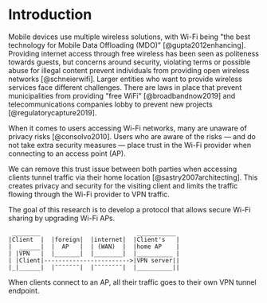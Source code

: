 # Introduction

Mobile devices use multiple wireless solutions,
with Wi-Fi being "the best technology for Mobile Data Offloading (MDO)"
[@gupta2012enhancing].
Providing internet access through free wireless has been seen
as politeness towards guests,
but concerns around
security, violating terms or possible abuse for illegal content
prevent individuals from providing open wireless networks
[@schneierwifi].
Larger entities who want to provide wireless services face different challenges.
There are laws in place that prevent
municipalities from providing "free WiFi"
[@broadbandnow2019]
and telecommunications companies lobby to prevent new projects 
[@regulatorycapture2019].

<!--
When people do have access to Wi-Fi,
they are concerned about their privacy.
This is observed by
doing an online search for 'Public WiFi',
which returns articles
on *Security* and *How to stay safe*.
These articles
commonly suggest to use a VPN.
-->

When it comes to users accessing Wi-Fi networks,
many are unaware of privacy risks
[@consolvo2010].
Users who are aware of the risks
&mdash; and do not take extra security measures &mdash;
place trust in the Wi-Fi provider when connecting to an access point (AP).

We can remove this trust issue between both parties
when accessing clients tunnel traffic via their home location
[@sastry2007architecting].
This creates privacy and security for the visiting client
and limits the traffic flowing through the Wi-Fi provider to VPN traffic.

The goal of this research is to develop a protocol that allows
secure Wi-Fi sharing by upgrading Wi-Fi APs.

```
 ________                           ___________
|Client  |  |foreign|  |internet|  |Client's   |
|  ______|  |  AP   |  | (WAN)  |  |home AP    |
| |VPN   |  |_______|  |________|  |__________ |
| |Client|------------------------>|VPN server||
|_|______|  |¯¯¯¯¯¯¯|  |¯¯¯¯¯¯¯¯|  |__________||
```

When clients connect to an AP,
all their traffic goes to their own VPN tunnel endpoint.
